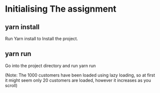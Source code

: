 # Initialising The assignment

## yarn install

Run Yarn install to Install the project.

## yarn run

Go into the project directory and run yarn run

(Note: The 1000 customers have been loaded using lazy loading, so at first it might seem only 20 customers are loaded, however it increases as you scroll)

